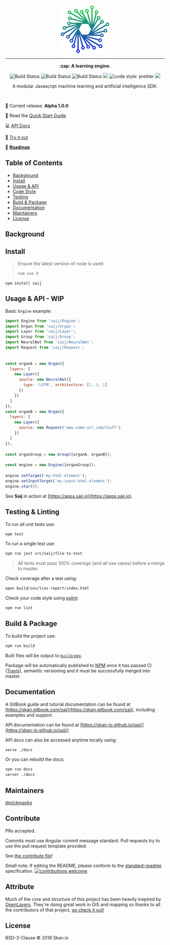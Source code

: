 <p align="center"> <img src='./config/img/saij.png' height='150' /></p>

-------

<p align="center">
<b>
:zap: A learning engine.
</b>
</p>

<p align="center">
  <a><img src="https://img.shields.io/badge/release-alpha-yellow.svg?style=flat-square" alt="Build Status"></a>
  <a><img src="https://img.shields.io/badge/coverage-100%25-green.svg?style=flat-square" alt="Build Status"></a>
  <a><img src="https://img.shields.io/travis/com/skan-io/saij/master.svg?style=flat-square" alt="Build Status"></a>
  <a href="https://greenkeeper.io/"><img src="https://badges.greenkeeper.io/skan-io/saij.svg?style=flat-square"></a>
  <a><img src="https://img.shields.io/badge/linter-eslint-ff69b4.svg?style=flat-square" alt="code style: prettier"></a>
  <a><img src="https://img.shields.io/badge/docs-v1.0.0-blue.svg?style=flat-square"></a>
</p>

<p align="center">
A modular Javascript machine learning and artificial intelligence SDK.
</p>

<p> &nbsp; </p>

:hatched_chick: Current release: **Alpha 1.0.0**

:book: Read the [Quick Start Guide](https://skan.gitbook.com/saij)

:computer: [API Docs](https://skan-io.github.io/saij/)

:rocket: [Try it out](https://apps.saij.io/examples)

:tractor: **[Roadmap](https://github.com/skan-io/saij/wiki/Roadmap)**


## Table of Contents

-   [Background](#background)
-   [Install](#install)
-   [Usage & API](#usage-and-api)
-   [Code Style](#eslint-installation)
-   [Testing](#running-tests)
-   [Build & Package](#build-and-package)
-   [Documentation](#documentation)
-   [Maintainers](#maintainers)
-   [License](#license)

## Background

## Install

>Ensure the latest version of node is used:
>```bash
>nvm use 9
>```

```
npm install saij
```

## Usage & API - WIP

Basic `Engine` example:

```javascript
import Engine from 'saij/Engine';
import Organ from 'saij/Organ';
import Layer from 'saij/Layer';
import Group from 'saij/Group';
import NeuralNet from 'saij/NeuralNet';
import Request from 'saij/Request';


const organA = new Organ({
  layers: [
    new Layer({
      source: new NeuralNet({
        type: 'LSTM', architecture: [1, 3, 1]
      })
    })
  ]
});
const organB = new Organ({
  layers: [
    new Layer({
      source: new Request('www.some-url.com/stuff')
    })
  ]
});

const organGroup = new Group([organA, organB]);

const engine = new Engine([organGroup]);

engine.setTarget('my-html-element');
engine.setInputTarget('my-input-html-element');
engine.start();
```

See __Saij__ in action at [https://apps.saij.io](https://apps.saij.io).

## Testing & Linting

To run all unit tests use:

```bash
npm test
```

To run a single test use:

```bash
npm run jest src/saij/file-to-test
```

> All tests must pass 100% coverage (and all use cases) before a merge to master.

Check coverage after a test using:

```bash
open build/cov/lcov-report/index.html
```

Check your code style using [eslint](https://eslint.org/):

```bash
npm run lint
```

## Build & Package

To build the project use:

```bash
npm run build
```

Built files will be output to [`build/pkg`](./build/pkg).

Package will be automatically published to [NPM](https://www.npmjs.com/package/saij) once it has passed CI ([Travis](https://travis-ci.com/skan-io/saij/)), semantic versioning and it must be successfully merged into master.

## Documentation

A GitBook guide and tutorial documentation can be found at [https://skan.gitbook.com/saij](https://skan.gitbook.com/saij), including examples and support.

API documentation can be found at [https://skan-io.github.io/saij/](https://skan-io.github.io/saij/)

API docs can also be accessed anytime locally using:

```bash
serve ./docs
```

Or you can rebuild the docs:

```bash
npm run docs
server ./docs
```

## Maintainers

[@nickmanks](https://github.com/nickmanks)

## Contribute

PRs accepted.

Commits must use Angular commit message standard.  Pull requests try to use the pull request template provided.

See [the contribute file](CONTRIBUTING.md)!

Small note: If editing the README, please conform to the [standard-readme](https://github.com/RichardLitt/standard-readme) specification.   <a href="https://github.com/RichardLitt/standard-readme"><img src="https://img.shields.io/badge/standard--readme-OK-green.svg?style=flat-square" alt="contributions welcome"></a>

## Attribute

Much of the core and structure of this project has been heavily inspired by [OpenLayers](http://openlayers.org/).  They're doing great work in GIS and mapping so thanks to all the contributors of that project, [go check it out!](https://github.com/openlayers/openlayers)

## License

BSD-3-Clause © 2018 Skan.io

